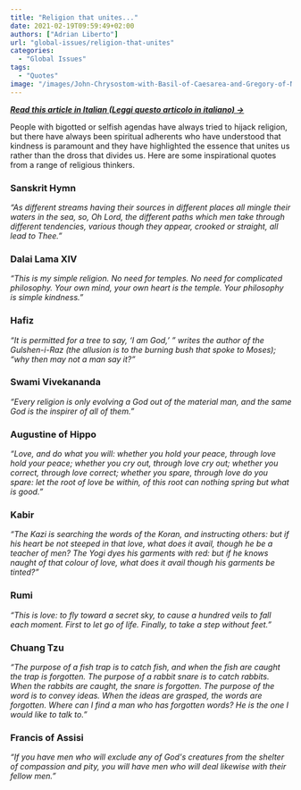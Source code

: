 ```yaml
---
title: "Religion that unites..."
date: 2021-02-19T09:59:49+02:00
authors: ["Adrian Liberto"]
url: "global-issues/religion-that-unites"
categories: 
  - "Global Issues"
tags: 
  - "Quotes"
image: "/images/John-Chrysostom-with-Basil-of-Caesarea-and-Gregory-of-Nazianzus-on-a-late-15th-century-icon-of-the-Three-Holy-Hierarchs-from-the-Cathedral-of-St-Sophia2C-Novgorod-3.jpg"
---
```


**[_Read this article in Italian (Leggi questo articolo in italiano) →_](https://un-aligned.org/wp-content/uploads/2021/02/Le-religioni-che-uniscono.pdf)**

People with bigotted or selfish agendas have always tried to hijack religion, but there have always been spiritual adherents who have understood that kindness is paramount and they have highlighted the essence that unites us rather than the dross that divides us. Here are some inspirational quotes from a range of religious thinkers.

### **Sanskrit Hymn** 

_“As different streams having their sources in different places all mingle their waters in the sea, so, Oh Lord, the different paths which men take through different tendencies, various though they appear, crooked or straight, all lead to Thee.”_  

### **Dalai Lama XIV**

_“This is my simple religion. No need for temples. No need for complicated philosophy. Your own mind, your own heart is the temple. Your philosophy is simple kindness.”_

### **Hafiz** 

_“It is permitted for a tree to say, ‘I am God,’ ” writes the author of the Gulshen-i-Raz (the allusion is to the burning bush that spoke to Moses); “why then may not a man say it?”_  

### **Swami Vivekananda** 

_“Every religion is only evolving a God out of the material man, and the same God is the inspirer of all of them.”_

### **Augustine of Hippo**

_“Love, and do what you will: whether you hold your peace, through love hold your peace; whether you cry out, through love cry out; whether you correct, through love correct; whether you spare, through love do you spare: let the root of love be within, of this root can nothing spring but what is good.”_

### **Kabir**

_“The Kazi is searching the words of the Koran, and instructing others: but if his heart be not steeped in that love, what does it avail, though he be a teacher of men? The Yogi dyes his garments with red: but if he knows naught of that colour of love, what does it avail though his garments be tinted?”_

### **Rumi**

_“This is love: to fly toward a secret sky, to cause a hundred veils to fall each moment. First to let go of life. Finally, to take a step without feet.”_

### **Chuang Tzu**

_“The purpose of a fish trap is to catch fish, and when the fish are caught the trap is forgotten. The purpose of a rabbit snare is to catch rabbits. When the rabbits are caught, the snare is forgotten. The purpose of the word is to convey ideas. When the ideas are grasped, the words are forgotten. Where can I find a man who has forgotten words? He is the one I would like to talk to.”_

### **Francis of Assisi**

_“If you have men who will exclude any of God's creatures from the shelter of compassion and pity, you will have men who will deal likewise with their fellow men.”_

